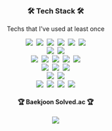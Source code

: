 <!-- Tech Stack -->
<h3 align="center">🛠 Tech Stack 🛠</h3>
<p align="center"> Techs that I've used at least once </p>
<p align="center">
  <img src="https://img.shields.io/badge/Python-3670A0?logo=python&logoColor=ffffff"/>&nbsp 
  <img src="https://img.shields.io/badge/C%23-239120?logo=csharp&logoColor=white"/>&nbsp
  <img src="https://img.shields.io/badge/C%2B%2B-00599C?logo=c%2B%2B&logoColor=white"/>&nbsp 
  <img src="https://img.shields.io/badge/Dart-0175C2?logo=dart&logoColor=white"/>&nbsp 
  <img src="https://img.shields.io/badge/Flutter-02569B?logo=flutter&logoColor=white"/>&nbsp
  <img src="https://img.shields.io/badge/Unity-100000?logo=unity&logoColor=white"/>
  <br>
  <img src="https://img.shields.io/badge/HTML-E34F26?logo=html5&logoColor=white"/>&nbsp 
  <img src="https://img.shields.io/badge/CSS-1572B6?logo=css3&logoColor=white"/>
  <br>
  <img src="https://img.shields.io/badge/JavaScript-323330?logo=javascript&logoColor=F7DF1E"/>&nbsp
  <img src="https://img.shields.io/badge/TypeScript-%23007ACC?logo=typescript&logoColor=white"/>&nbsp
  <img src="https://img.shields.io/badge/nodejs-6DA55F?logo=node.js&logoColor=white"/>&nbsp
  <img src="https://img.shields.io/badge/express-FFFFFF?logo=express&logoColor=000000"/>&nbsp
  <img src="https://img.shields.io/badge/nestjs-%23E0234E?logo=nestjs&logoColor=white"/>
  <br>
  <img src="https://img.shields.io/badge/Java-ED8B00?logo=openjdk&logoColor=white"/>&nbsp 
  <img src="https://img.shields.io/badge/Spring-6DB33F?logo=spring&logoColor=white"/>&nbsp 
  <img src="https://img.shields.io/badge/Spring_Boot-F2F4F9?logo=spring-boot"/>
  <br>
  <img src="https://img.shields.io/badge/MongoDB-4EA94B?logo=mongodb&logoColor=white"/>&nbsp 
  <img src="https://img.shields.io/badge/MySQL-005C84?logo=mysql&logoColor=white"/>
  <br>
  <img src="https://img.shields.io/badge/Yaml-%23ffffff?logo=yaml&logoColor=151515"/>&nbsp
  <img src="https://img.shields.io/badge/Github%20Actions-%232671E5?logo=githubactions&logoColor=white" />&nbsp
  <img src="https://img.shields.io/badge/Docker-%230db7ed?logo=docker&logoColor=white"/>&nbsp
  <img src="https://img.shields.io/badge/Nginx-%23009639?logo=nginx&logoColor=white"/>
</p>


<!-- Solved.ac -->
<div aligh="center">
  <h4 align="center">🏆 Baekjoon Solved.ac 🏆</h4>
  <p align="center">
    <img src="http://mazassumnida.wtf/api/v2/generate_badge?boj=yunuo46"/>
  </p>
</div>

<!--
**yunuo46/yunuo46** is a ✨ _special_ ✨ repository because its `README.md` (this file) appears on your GitHub profile.

Here are some ideas to get you started:

- 🔭 I’m currently working on ...
- 🌱 I’m currently learning ...
- 👯 I’m looking to collaborate on ...
- 🤔 I’m looking for help with ...
- 💬 Ask me about ...
- 📫 How to reach me: ...
- 😄 Pronouns: ...
- ⚡ Fun fact: ...
-->
